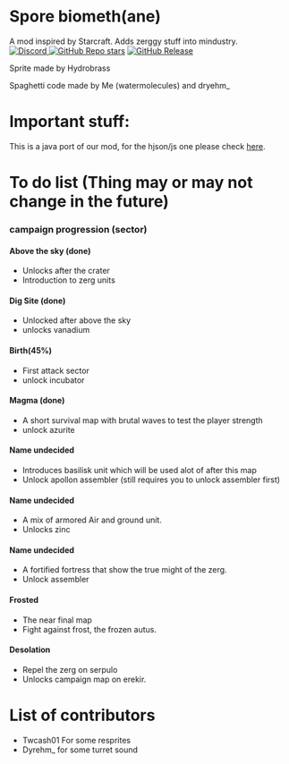 # Spore biometh(ane)
A mod inspired by Starcraft. Adds zerggy stuff into mindustry. <br>
[![Discord](https://img.shields.io/discord/1262382199999692903?style=for-the-badge&logo=discord&logoColor=7665c9&label=Discord&labelColor=4d3ba7&color=b0b1f5)
](https://discord.gg/U4VnyDHgQZ) 
[![GitHub Repo stars](https://img.shields.io/github/stars/UnionofSovietSocialistRepublics/Sporebiomethane?style=for-the-badge&logo=github&logoColor=7665c9&labelColor=4d3ba7&color=b0b1f5)](https://github.com/UnionofSovietSocialistRepublics/Sporebiomethane/stargazers) 
[![GitHub Release](https://img.shields.io/github/v/release/UnionofSovietSocialistRepublics/Sporebiomethane?include_prereleases&style=for-the-badge&logo=github&logoColor=7665c9&labelColor=4d3ba7&color=b0b1f5)](https://github.com/UnionofSovietSocialistRepublics/Sporebiomethane/releases) 

Sprite made by Hydrobrass

Spaghetti code made by Me (watermolecules) and dryehm_

# Important stuff:
This is a java port of our mod, for the hjson/js one please check [here](https://github.com/UnionofSovietSocialistRepublics/Spore-Biomechs).

# To do list (Thing may or may not change in the future)
### campaign progression (sector)
#### Above the sky (done)
- Unlocks after the crater
- Introduction to zerg units
#### Dig Site (done)
- Unlocked after above the sky
- unlocks vanadium
#### Birth(45%)
- First attack sector
- unlock incubator
#### Magma (done)
- A short survival map with brutal waves to test the player strength
- unlock azurite
#### Name undecided
- Introduces basilisk unit which will be used alot of after this map
- Unlock apollon assembler (still requires you to unlock assembler first)
#### Name undecided
- A mix of armored Air and ground unit.
- Unlocks zinc
#### Name undecided
- A fortified fortress that show the true might of the zerg.
- Unlock assembler
#### Frosted
- The near final map
- Fight against frost, the frozen autus.
#### Desolation
- Repel the zerg on serpulo
- Unlocks campaign map on erekir.

# List of contributors
- Twcash01 For some resprites
- Dyrehm_ for some turret sound
